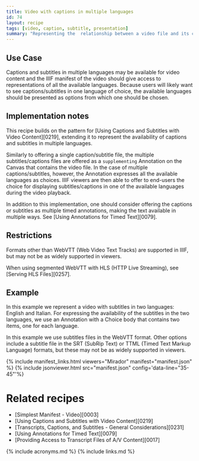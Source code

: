 ```yaml
---
title: Video with captions in multiple languages
id: 74
layout: recipe
tags: [video, caption, subtitle, presentation]
summary: "Representing the  relationship between a video file and its caption or subtitle files for multiple languages."
---
```



## Use Case

Captions and subtitles in multiple languages may be available for video content and the IIIF manifest of the video should give access to representations of all the available languages. Because users will likely want to see captions/subtitles in one language of choice, the available languages should be presented as options from which one should be chosen.

## Implementation notes

This recipe builds on the pattern for [Using Captions and Subtitles with Video Content][0219], extending it to represent the availability of captions and subtitles in multiple languages.

Similarly to offering a single caption/subtitle file, the multiple subtitles/captions files are offered as a `supplementing` Annotation on the Canvas that contains the video file. In the case of multiple captions/subtitles, however, the Annotation expresses all the available languages as choices. IIIF viewers are then able to offer to end-users the choice for displaying subtitles/captions in one of the available languages during the video playback.  

In addition to this implementation, one should consider offering the captions or subtitles as multiple timed annotations, making the text available in multiple ways. See [Using Annotations for Timed Text][0079].

## Restrictions

Formats other than WebVTT (Web Video Text Tracks) are supported in IIIF, but may not be as widely supported in viewers.

When using segmented WebVTT with HLS (HTTP Live Streaming), see [Serving HLS Files][0257].

## Example

In this example we represent a video with subtitles in two languages: English and Italian. 
For expressing the availability of the subtitles in the two languages, we use an Annotation with a Choice body that contains two items, one for each language.

In this example we use subtitles files in the WebVTT format. Other options include a subtitle file in the SRT (SubRip Text) or TTML (Timed Text Markup Language) formats, but these may not be as widely supported in viewers.

{% include manifest_links.html viewers="Mirador" manifest="manifest.json" %}
{% include jsonviewer.html src="manifest.json" config='data-line="35-45"'%}

# Related recipes

- [Simplest Manifest - Video][0003]
- [Using Captions and Subtitles with Video Content][0219]
- [Transcripts, Captions, and Subtitles - General Considerations][0231]
- [Using Annotations for Timed Text][0079]
- [Providing Access to Transcript Files of A/V Content][0017]


{% include acronyms.md %}
{% include links.md %}
